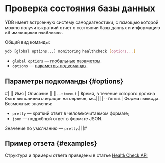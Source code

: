 # Проверка состояния базы данных

YDB имеет встроенную систему самодиагностики, с помощью которой можно получить краткий отчет о состоянии базы данных и информацию об имеющихся проблемах.

Общий вид команды:

```bash
ydb [global options...] monitoring healthcheck [options...]
```

* `global options` — [глобальные параметры](global-options.md).
* `options` — [параметры подкоманды](#options).

## Параметры подкоманды {#options}

#|
|| Имя | Описание ||
||`--timeout` | Время, в течение которого должна быть выполнена операция на сервере, мс.||
||`--format` | Формат вывода. Возможные значения:

* `pretty` — краткий ответ в человекочитаемом формате;
* `json` — подробный ответ в формате JSON.

Значение по умолчанию — `pretty`.||
|#

## Пример ответа {#examples}

Структура и примеры ответа приведены в статье [Health Check API](../../ydb-sdk/health-check-api.md#response-structure)

